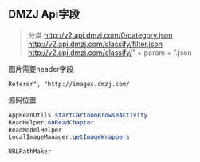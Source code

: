 ## DMZJ Api字段

> 分类  http://v2.api.dmzj.com/0/category.json
> http://v2.api.dmzj.com/classify/filter.json
> http://v2.api.dmzj.com/classify/" + param + ".json

图片需要header字段
```
Referer", "http://images.dmzj.com/
```

源码位置
```java
AppBeanUtils.startCartoonBrowseActivity
ReadHelper.onReadChapter
ReadModelHelper
LocalImageManager.getImageWrappers

URLPathMaker
```

